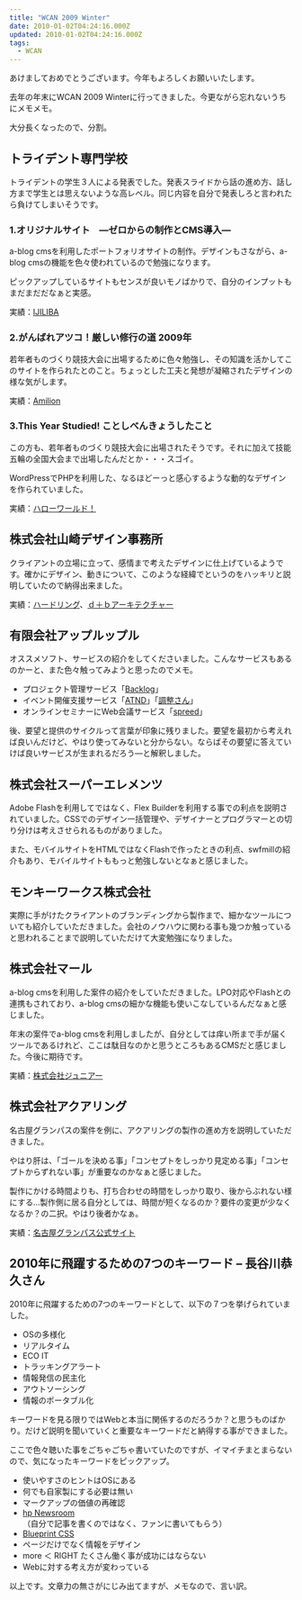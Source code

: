 ```yaml
---
title: "WCAN 2009 Winter"
date: 2010-01-02T04:24:16.000Z
updated: 2010-01-02T04:24:16.000Z
tags: 
  - WCAN
---
```



あけましておめでとうございます。今年もよろしくお願いいたします。

去年の年末にWCAN 2009 Winterに行ってきました。今更ながら忘れないうちにメモメモ。

大分長くなったので、分割。


## トライデント専門学校

トライデントの学生３人による発表でした。発表スライドから話の進め方、話し方まで学生とは思えないような高レベル。同じ内容を自分で発表しろと言われたら負けてしまいそうです。

### 1.オリジナルサイト　―ゼロからの制作とCMS導入―

a-blog cmsを利用したポートフォリオサイトの制作。デザインもさながら、a-blog cmsの機能を色々使われているので勉強になります。

ピックアップしているサイトもセンスが良いモノばかりで、自分のインプットもまだまだだなぁと実感。

実績：[IJILIBA](http://kazuyamizuno.net/IJILIBA/)

### 2.がんばれアツコ！厳しい修行の道 2009年

若年者ものづくり競技大会に出場するために色々勉強し、その知識を活かしてこのサイトを作られたとのこと。ちょっとした工夫と発想が凝縮されたデザインの様な気がします。

実績：[Amilion](http://www.kuronowish.com/~kiti/)

### 3.This Year Studied! ことしべんきょうしたこと

この方も、若年者ものづくり競技大会に出場されたそうです。それに加えて技能五輪の全国大会まで出場したんだとか・・・スゴイ。

WordPressでPHPを利用した、なるほどーっと感心するような動的なデザインを作られていました。

実績：[ハローワールド！](http://trident-com.net/~2009w012/blog/)


## 株式会社山崎デザイン事務所

クライアントの立場に立って、感情まで考えたデザインに仕上げているようです。確かにデザイン、動きについて、このような経緯でというのをハッキリと説明していたので納得出来ました。

実績：[ハードリング](http://hurdling.jp/)、[ｄ＋ｂアーキテクチャー](http://www.d-b.co.jp/)


## 有限会社アップルップル

オススメソフト、サービスの紹介をしてくださいました。こんなサービスもあるのかーと、また色々触ってみようと思ったのでメモ。

- プロジェクト管理サービス「[Backlog](http://www.backlog.jp/)」
- イベント開催支援サービス「[ATND](http://atnd.org/)」「[調整さん](http://chouseisan.com/)」
- オンラインセミナーにWeb会議サービス「[spreed](http://www.web-stage.jp/spreed/)」

後、要望と提供のサイクルって言葉が印象に残りました。要望を最初から考えれば良いんだけど、やはり使ってみないと分からない。ならばその要望に答えていけば良いサービスが生まれるだろう―と解釈しました。


## 株式会社スーパーエレメンツ

Adobe Flashを利用してではなく、Flex Builderを利用する事での利点を説明されていました。CSSでのデザイン一括管理や、デザイナーとプログラマーとの切り分けは考えさせられるものがありました。

また、モバイルサイトをHTMLではなくFlashで作ったときの利点、swfmillの紹介もあり、モバイルサイトももっと勉強しないとなぁと感じました。


## モンキーワークス株式会社

実際に手がけたクライアントのブランディングから製作まで、細かなツールについても紹介していただきました。会社のノウハウに関わる事も幾つか触っていると思われることまで説明していただけて大変勉強になりました。


## 株式会社マール

a-blog cmsを利用した案件の紹介をしていただきました。LPO対応やFlashとの連携もされており、a-blog cmsの細かな機能も使いこなしているんだなぁと感じました。

年末の案件でa-blog cmsを利用しましたが、自分としては痒い所まで手が届くツールであるけれど、ここは駄目なのかと思うところもあるCMSだと感じました。今後に期待です。

実績：[株式会社ジュニアー](http://junior.co.jp/)


## 株式会社アクアリング

名古屋グランパスの案件を例に、アクアリングの製作の進め方を説明していただきました。

やはり肝は、「ゴールを決める事」「コンセプトをしっかり見定める事」「コンセプトからずれない事」が重要なのかなぁと感じました。

製作にかける時間よりも、打ち合わせの時間をしっかり取り、後からぶれない様にする…製作側に居る自分としては、時間が短くなるのか？要件の変更が少なくなるか？の二択。やはり後者かなぁ。

実績：[名古屋グランパス公式サイト](http://nagoya-grampus.jp/)


## 2010年に飛躍するための7つのキーワード – 長谷川恭久さん

2010年に飛躍するための7つのキーワードとして、以下の７つを挙げられていました。

- OSの多様化
- リアルタイム
- ECO IT
- トラッキングアラート
- 情報発信の民主化
- アウトソーシング
- 情報のポータブル化

キーワードを見る限りではWebと本当に関係するのだろうか？と思うものばかり。だけど説明を聞いていくと重要なキーワードだと納得する事ができました。

ここで色々聴いた事をごちゃごちゃ書いていたのですが、イマイチまとまらないので、気になったキーワードをピックアップ。

- 使いやすさのヒントはOSにある
- 何でも自家製にする必要は無い
- マークアップの価値の再確認
- [hp Newsroom](http://www.hp.com/hpinfo/newsroom/)  
 （自分で記事を書くのではなく、ファンに書いてもらう）
- [Blueprint CSS](http://www.blueprintcss.org/)
- ページだけでなく情報をデザイン
- more ＜ RIGHT たくさん働く事が成功にはならない
- Webに対する考え方が変わっている

以上です。文章力の無さがにじみ出てますが、メモなので、言い訳。


